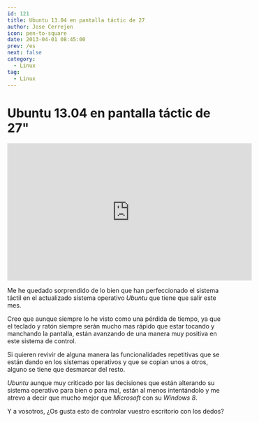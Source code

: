 ```yaml
---
id: 121
title: Ubuntu 13.04 en pantalla táctic de 27
author: Jose Cerrejon
icon: pen-to-square
date: 2013-04-01 08:45:00
prev: /es
next: false
category:
  - Linux
tag:
  - Linux
---
```


# Ubuntu 13.04 en pantalla táctic de 27"

<iframe width="560" height="315" src="http://www.youtube.com/embed/Vp8_jetKEu8" frameborder="0" allowfullscreen></iframe>

Me he quedado sorprendido de lo bien que han perfeccionado el sistema táctil en el actualizado sistema operativo *Ubuntu* que tiene que salir este mes. 

Creo que aunque siempre lo he visto como una pérdida de tiempo, ya que el teclado y ratón siempre serán mucho mas rápido que estar tocando y manchando la pantalla, están avanzando de una manera muy positiva en este sistema de control.

Si quieren revivir de alguna manera las funcionalidades repetitivas que se están dando en los sistemas operativos y que se copian unos a otros, alguno se tiene que desmarcar del resto.

*Ubuntu* aunque muy criticado por las decisiones que están alterando su sistema operativo para bien o para mal, están al menos intentándolo y me atrevo a decir que mucho mejor que *Microsoft* con su *Windows 8*.

Y a vosotros, ¿Os gusta esto de controlar vuestro escritorio con los dedos?